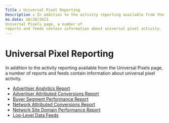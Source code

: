 ```yaml
---
Title : Universal Pixel Reporting
Description : In addition to the activity reporting available from the
ms.date: 10/28/2023
Universal Pixels page, a number of
reports and feeds contain information about universal pixel activity.
---
```



# Universal Pixel Reporting



In addition to the activity reporting available from the
Universal Pixels page, a number of
reports and feeds contain information about universal pixel activity.




- <a href="advertiser-analytics-report.md" class="xref">Advertiser
  Analytics Report</a>
- <a href="advertiser-attributed-conversions-report.md"
  class="xref">Advertiser Attributed Conversions Report</a>
- <a href="buyer-segment-performance-report.md" class="xref">Buyer
  Segment Performance Report</a>
- <a href="member-attributed-conversions-report.md" class="xref">Network
  Attributed Conversions Report</a>
- <a href="network-site-domain-performance-report.md"
  class="xref">Network Site Domain Performance Report</a>
- <a
  href="log-level-data/log-level-data-feeds.md"
  class="xref" target="_blank">Log-Level Data Feeds</a>








